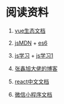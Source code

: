 # 阅读资料

1. [vue生态文档](https://cn.vuejs.org/v2/guide/)

2. [jsMDN](https://developer.mozilla.org/zh-CN/docs/Web/JavaScript) + [es6](http://es6.ruanyifeng.com/#README)

3. [js学习](https://zh.javascript.info/) + [js学习1](https://yangbo5207.github.io/wutongluo/)

4. [张鑫旭大佬的博客](https://www.zhangxinxu.com/wordpress/)

5. [react中文文档](https://react-1251415695.cos-website.ap-chengdu.myqcloud.com/)

6. [微信小程序文档](https://developers.weixin.qq.com/miniprogram/dev/framework/)
